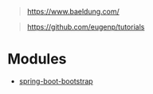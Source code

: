> https://www.baeldung.com/

> https://github.com/eugenp/tutorials


# Modules
- [spring-boot-bootstrap](https://github.com/keer2345/java-spring-tutorials/tree/master/spring-boot-bootstrap)
